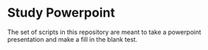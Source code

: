 # Study Powerpoint
The set of scripts in this repository are meant to take a powerpoint presentation and make a fill in the blank test.

